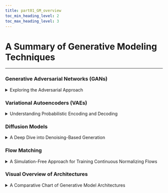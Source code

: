```yaml
---
title: part01_GM_overview
toc_min_heading_level: 2
toc_max_heading_level: 3
---
```


# A Summary of Generative Modeling Techniques

---

### Generative Adversarial Networks (GANs)

<details>
<summary>Exploring the Adversarial Approach</summary>

---

- **GANs** utilize two competing neural networks: a **Generator** to create synthetic data and a **Discriminator** to distinguish it from real data
- The networks are trained in a zero-sum game, progressively improving both generation and detection
- **Challenges**: Suffer from training instability, mode collapse (limited output variety), and difficult performance evaluation

---

</details>

### Variational Autoencoders (VAEs)

<details>
<summary>Understanding Probabilistic Encoding and Decoding</summary>

---

- **VAEs** learn a compressed, low-dimensional latent representation of data through an **Encoder** and **Decoder** architecture
- The **Encoder** maps input data to a probabilistic latent space
- The **Decoder** reconstructs the data by sampling from this latent space
- **Key Feature**: Enables smooth interpolation in the latent space but often produces less sharp samples compared to GANs

---

</details>

### Diffusion Models

<details>
<summary>A Deep Dive into Denoising-Based Generation</summary>

---

- **Diffusion Models** excel at high-fidelity generation by reversing a noise-injection process
- **Forward Process**: Gradually adds noise to data until it becomes a pure signal
- **Reverse Process**: A trained model progressively removes noise to generate a clean sample from a random signal
- **Pros**: Produces high-quality, diverse samples with stable training
- **Cons**: Generation is slow and computationally expensive due to the iterative denoising process

---

</details>

### Flow Matching

<details>
<summary>A Simulation-Free Approach for Training Continuous Normalizing Flows</summary>

---

- **Goal**: To train **Continuous Normalizing Flows (CNFs)**, which learn a transformation from a simple noise distribution to a complex data distribution, defined by a continuous-time vector field.
- **Flow Matching (FM)** proposes to directly regress a neural network to learn this target vector field, but the true target vector field is intractable to compute for the entire dataset.
- **Conditional Flow Matching (CFM)** is the paper's key contribution: a practical, simulation-free training method that overcomes this problem.
- **CFM** defines simpler probability paths and target vector fields that are *conditioned on individual data points* from the dataset, which are easy to compute.
- The key insight is that the gradients of the simple CFM objective are identical to the intractable FM objective, allowing the model to learn the correct overall flow.
- This approach can be extended to standard **conditional generation** by providing the vector field with extra context (e.g., class labels), enabling guided synthesis.
- **Pros**: Simulation-free training leads to efficiency and stability; allows for fast sampling with few steps; features a simple and direct regression objective.
- **Cons**: As a newer technique, best practices are still emerging; exact likelihood calculation can be intensive; performance may depend on the design of probability paths.

---

</details>

### Visual Overview of Architectures

<details>
<summary>A Comparative Chart of Generative Model Architectures</summary>

---

<div align="center">

![Overview of Generative Models](../static/img/viz_gen_methods.png)

*A visual comparison of GAN, VAE, Flow-based, and Diffusion models.*

*Image Source: [Lilian Weng's Blog](https://lilianweng.github.io/posts/2021-07-11-diffusion-models/)*

</div>

---
</details>
